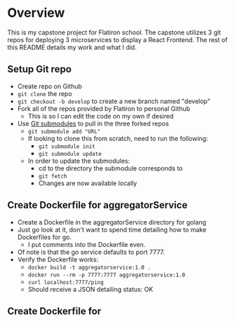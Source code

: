 # Overview

This is my capstone project for Flatiron school.
The capstone utilizes 3 git repos for deploying 3 microservices to display a React Frontend.
The rest of this README details my work and what I did.

## Setup Git repo

* Create repo on Github
* `git clone` the repo
* `git checkout -b develop` to create a new branch named "develop"
* Fork all of the repos provided by Flatiron to personal Github
    * This is so I can edit the code on my own if desired
* Use [Git submodules](https://git-scm.com/book/en/v2/Git-Tools-Submodules) to pull in the three forked repos
    * `git submodule add "URL"`
    * If looking to clone this from scratch, need to run the following:
        * `git submodule init`
        * `git submodule update`
    * In order to update the submodules:
        * cd to the directory the submodule corresponds to
        * `git fetch`
        * Changes are now available locally


## Create Dockerfile for aggregatorService

* Create a Dockerfile in the aggregatorService directory for golang
* Just go look at it, don't want to spend time detailing how to make Dockerfiles for go.
    * I put comments into the Dockerfile even.
* Of note is that the go service defaults to port 7777.
* Verify the Dockerfile works:
    * `docker build -t aggregatorservice:1.0 .`
    * `docker run --rm -p 7777:7777 aggregatorservice:1.0`
    * `curl localhost:7777/ping`
    * Should receive a JSON detailing status: OK

## Create Dockerfile for 
